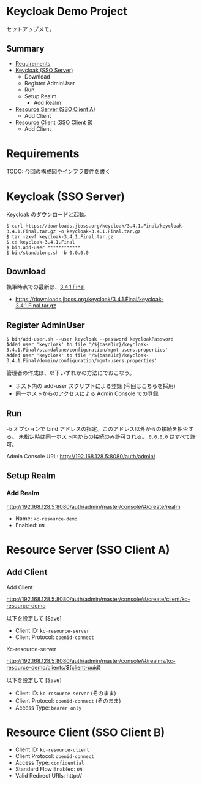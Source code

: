 # Keycloak Demo Project

 セットアップメモ。

## Summary

- [Requirements](#requirements)
- [Keycloak (SSO Server)](#keycloak-sso-server)
  - Download
  - Register AdminUser
  - Run
  - Setup Realm
    - Add Realm
- [Resource Server (SSO Client A)](#resource-server-sso-client-a)
  - Add Client
- [Resource Client (SSO Client B)](#resource-client-sso-client-b)
  - Add Client

# Requirements

TODO: 今回の構成図やインフラ要件を書く

# Keycloak (SSO Server)

Keycloak のダウンロードと起動。

```console
$ curl https://downloads.jboss.org/keycloak/3.4.1.Final/keycloak-3.4.1.Final.tar.gz -o keycloak-3.4.1.Final.tar.gz
$ tar -zxvf keycloak-3.4.1.Final.tar.gz
$ cd keycloak-3.4.1.Final
$ bin.add-user ************
$ bin/standalone.sh -b 0.0.0.0
```

## Download

執筆時点での最新は、[3.4.1.Final](http://www.keycloak.org/archive/downloads-3.4.1.html)

- https://downloads.jboss.org/keycloak/3.4.1.Final/keycloak-3.4.1.Final.tar.gz


## Register AdminUser

```console
$ bin/add-user.sh --user keycloak --password keycloakPassword
Added user 'keycloak' to file '/${baseDir}/keycloak-3.4.1.Final/standalone/configuration/mgmt-users.properties'
Added user 'keycloak' to file '/${baseDir}/keycloak-3.4.1.Final/domain/configuration/mgmt-users.properties'
```

管理者の作成は、以下いずれかの方法にでおこなう。

- ホスト内の add-user スクリプトによる登録 (今回はこちらを採用)
- 同一ホストからのアクセスによる Admin Console での登録

## Run

`-b` オプションで bind アドレスの指定。このアドレス以外からの接続を拒否する。
未指定時は同一ホスト内からの接続のみ許可される。
`0.0.0.0` はすべて許可。

Admin Console URL:
http://192.168.128.5:8080/auth/admin/


## Setup Realm

### Add Realm

http://192.168.128.5:8080/auth/admin/master/console/#/create/realm

- Name: `kc-resource-demo`
- Enabled: `ON`

# Resource Server (SSO Client A)


## Add Client

Add Client

http://192.168.128.5:8080/auth/admin/master/console/#/create/client/kc-resource-demo

以下を設定して [Save]

- Client ID: `kc-resource-server`
- Client Protocol: `openid-connect`

Kc-resource-server

http://192.168.128.5:8080/auth/admin/master/console/#/realms/kc-resource-demo/clients/${client-uuid}

以下を設定して [Save]

- Client ID: `kc-resource-server` (そのまま)
- Client Protocol: `openid-connect` (そのまま)
- Access Type: `bearer only`


# Resource Client (SSO Client B)



- Client ID: `kc-resource-client`
- Client Protocol: `openid-connect`
- Access Type: `confidential`
- Standard Flow Enabled: `ON`
- Valid Redirect URIs: http://

